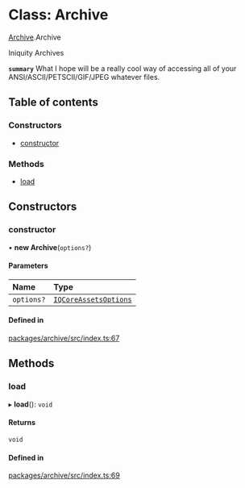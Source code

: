 # Class: Archive

[Archive](../modules/Archive.md).Archive

Iniquity Archives

**`summary`** What I hope will be a really cool way of accessing all of your ANSI/ASCII/PETSCII/GIF/JPEG whatever files.

## Table of contents

### Constructors

- [constructor](Archive.Archive-1.md#constructor)

### Methods

- [load](Archive.Archive-1.md#load)

## Constructors

### constructor

• **new Archive**(`options?`)

#### Parameters

| Name | Type |
| :------ | :------ |
| `options?` | [`IQCoreAssetsOptions`](../interfaces/Archive.IQCoreAssetsOptions.md) |

#### Defined in

[packages/archive/src/index.ts:67](https://github.com/iniquitybbs/iniquity/blob/55edf2a/packages/archive/src/index.ts#L67)

## Methods

### load

▸ **load**(): `void`

#### Returns

`void`

#### Defined in

[packages/archive/src/index.ts:69](https://github.com/iniquitybbs/iniquity/blob/55edf2a/packages/archive/src/index.ts#L69)
